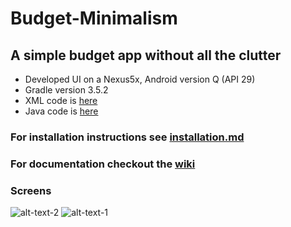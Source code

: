 # Budget-Minimalism
## A simple budget app without all the clutter
 - Developed UI on a Nexus5x, Android version Q (API 29)
 - Gradle version 3.5.2
 - XML code is [here](https://github.com/WSU-4110/Budget-Minimalism/tree/master/BM/app/src/main/res/layout)
 - Java code is [here](https://github.com/WSU-4110/Budget-Minimalism/tree/master/BM/app/src/main/java/com/example/bm)

### For installation instructions see [installation.md](https://github.com/WSU-4110/Budget-Minimalism/blob/master/installation.md)

### For documentation checkout the [wiki](https://github.com/WSU-4110/Budget-Minimalism/wiki)

### Screens
![alt-text-2](https://github.com/WSU-4110/Budget-Minimalism/blob/master/screenshots/mainMenu.png "MainMenu  ")
![alt-text-1](https://github.com/WSU-4110/Budget-Minimalism/blob/master/screenshots/incomeInput.png "IncomeInput")
